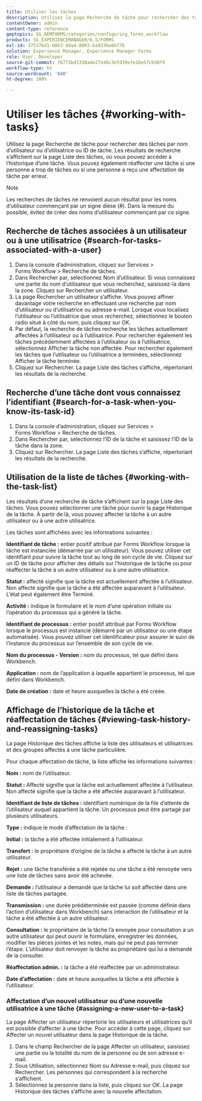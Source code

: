 ```yaml
---
title: Utiliser les tâches
description: Utilisez la page Recherche de tâche pour rechercher des tâches par nom d’utilisateur ou d’utilisatrice ou ID de tâche. Découvrez l’utilisation des tâches.
contentOwner: admin
content-type: reference
geptopics: SG_AEMFORMS/categories/configuring_forms_workflow
products: SG_EXPERIENCEMANAGER/6.5/FORMS
exl-id: 375376d1-60b3-49a4-8893-ba9336e6bf7b
solution: Experience Manager, Experience Manager Forms
role: User, Developer
source-git-commit: f6771bd1338a4e27a48c3efd39efe18e57cb98f9
workflow-type: ht
source-wordcount: '840'
ht-degree: 100%

---
```


# Utiliser les tâches {#working-with-tasks}

Utilisez la page Recherche de tâche pour rechercher des tâches par nom d’utilisateur ou d’utilisatrice ou ID de tâche. Les résultats de recherche s’affichent sur la page Liste des tâches, où vous pouvez accéder à l’historique d’une tâche. Vous pouvez également réaffecter une tâche si une personne a trop de tâches ou si une personne a reçu une affectation de tâche par erreur.

>[!NOTE]
>
>Les recherches de tâches ne renvoient aucun résultat pour les noms d’utilisateur commençant par un signe dièse (#). Dans la mesure du possible, évitez de créer des noms d’utilisateur commençant par ce signe.

## Recherche de tâches associées à un utilisateur ou à une utilisatrice {#search-for-tasks-associated-with-a-user}

1. Dans la console d’administration, cliquez sur Services > Forms Workflow > Recherche de tâches.
1. Dans Rechercher par, sélectionnez Nom d’utilisateur. Si vous connaissez une partie du nom d’utilisateur que vous recherchez, saisissez-la dans la zone. Cliquez sur Rechercher un utilisateur.
1. La page Rechercher un utilisateur s’affiche. Vous pouvez affiner davantage votre recherche en effectuant une recherche par nom d’utilisateur ou d’utilisatrice ou adresse e-mail. Lorsque vous localisez l’utilisateur ou l’utilisatrice que vous recherchez, sélectionnez le bouton radio situé à côté du nom, puis cliquez sur OK.
1. Par défaut, la recherche de tâches recherche les tâches actuellement affectées à l’utilisateur ou à l’utilisatrice. Pour rechercher également les tâches précédemment affectées à l’utilisateur ou à l’utilisatrice, sélectionnez Afficher la tâche non affectée. Pour rechercher également les tâches que l’utilisateur ou l’utilisatrice a terminées, sélectionnez Afficher la tâche terminée.
1. Cliquez sur Rechercher. La page Liste des tâches s’affiche, répertoriant les résultats de la recherche.

## Recherche d’une tâche dont vous connaissez l’identifiant {#search-for-a-task-when-you-know-its-task-id}

1. Dans la console d’administration, cliquez sur Services > Forms Workflow > Recherche de tâches.
1. Dans Rechercher par, sélectionnez l’ID de la tâche et saisissez l’ID de la tâche dans la zone.
1. Cliquez sur Rechercher. La page Liste des tâches s’affiche, répertoriant les résultats de la recherche.

## Utilisation de la liste de tâches {#working-with-the-task-list}

Les résultats d’une recherche de tâche s’affichent sur la page Liste des tâches. Vous pouvez sélectionner une tâche pour ouvrir la page Historique de la tâche. À partir de là, vous pouvez affecter la tâche à un autre utilisateur ou à une autre utilisatrice.

Les tâches sont affichées avec les informations suivantes :

**Identifiant de tâche :** entier positif attribué par Forms Workflow lorsque la tâche est instanciée (démarrée par un utilisateur). Vous pouvez utiliser cet identifiant pour suivre la tâche tout au long de son cycle de vie. Cliquez sur un ID de tâche pour afficher des détails sur l’historique de la tâche ou pour réaffecter la tâche à un autre utilisateur ou à une autre utilisatrice.

**Statut :** affecté signifie que la tâche est actuellement affectée à l’utilisateur. Non affecté signifie que la tâche a été affectée auparavant à l’utilisateur. L’état peut également être Terminé.

**Activité :** indique le formulaire et le nom d’une opération initiale ou l’opération du processus qui a généré la tâche.

**Identifiant de processus :** entier positif attribué par Forms Workflow lorsque le processus est instancié (démarré par un utilisateur ou une étape automatisée). Vous pouvez utiliser cet identificateur pour assurer le suivi de l’instance du processus sur l’ensemble de son cycle de vie.

**Nom du processus - Version :** nom du processus, tel que défini dans Workbench.

**Application :** nom de l’application à laquelle appartient le processus, tel que défini dans Workbench.

**Date de création :** date et heure auxquelles la tâche a été créée.

## Affichage de l’historique de la tâche et réaffectation de tâches {#viewing-task-history-and-reassigning-tasks}

La page Historique des tâches affiche la liste des utilisateurs et utilisatrices et des groupes affectés à une tâche particulière.

Pour chaque affectation de tâche, la liste affiche les informations suivantes :

**Nom :** nom de l’utilisateur.

**Statut :** Affecté signifie que la tâche est actuellement affectée à l’utilisateur. Non affecté signifie que la tâche a été affectée auparavant à l’utilisateur.

**Identifiant de liste de tâches :** identifiant numérique de la file d’attente de l’utilisateur auquel appartient la tâche. Un processus peut être partagé par plusieurs utilisateurs.

**Type :** indique le mode d’affectation de la tâche :

**Initial :** la tâche a été affectée initialement à l’utilisateur.

**Transfert :** le propriétaire d’origine de la tâche a affecté la tâche à un autre utilisateur.

**Rejet :** une tâche transférée a été rejetée ou une tâche a été renvoyée vers une liste de tâches sans avoir été achevée.

**Demande :** l’utilisateur a demandé que la tâche lui soit affectée dans une liste de tâches partagée.

**Transmission :** une durée prédéterminée est passée (comme définie dans l’action d’utilisateur dans Workbench) sans interaction de l’utilisateur et la tâche a été affectée à un autre utilisateur.

**Consultation :** le propriétaire de la tâche l’a envoyée pour consultation à un autre utilisateur qui peut ouvrir le formulaire, enregistrer les données, modifier les pièces jointes et les notes, mais qui ne peut pas terminer l’étape. L’utilisateur doit renvoyer la tâche au propriétaire qui lui a demandé de la consulter.

**Réaffectation admin. :** la tâche a été réaffectée par un administrateur.

**Date d’affectation :** date et heure auxquelles la tâche a été affectée à l’utilisateur.

### Affectation d’un nouvel utilisateur ou d’une nouvelle utilisatrice à une tâche {#assigning-a-new-user-to-a-task}

La page Affecter un utilisateur répertorie les utilisateurs et utilisatrices qu’il est possible d’affecter à une tâche. Pour accéder à cette page, cliquez sur Affecter un nouvel utilisateur dans la page Historique de la tâche.

1. Dans le champ Rechercher de la page Affecter un utilisateur, saisissez une partie ou la totalité du nom de la personne ou de son adresse e-mail.
1. Sous Utilisation, sélectionnez Nom ou Adresse e-mail, puis cliquez sur Rechercher. Les personnes qui correspondent à la recherche s’affichent.
1. Sélectionnez la personne dans la liste, puis cliquez sur OK. La page Historique des tâches s’affiche avec la nouvelle affectation.
